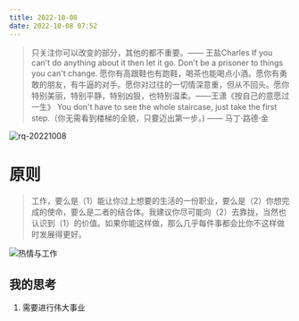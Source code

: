 ```yaml
---
title: 2022-10-08
date: 2022-10-08 07:52
---
```


> 只关注你可以改变的部分，其他的都不重要。—— 王盐Charles​​​​
> If you can't do anything about it then let it go. Don't be a prisoner to things you can't change.
> 愿你有高跟鞋也有跑鞋，喝茶也能喝点小酒。愿你有勇敢的朋友，有牛逼的对手。愿你对过往的一切情深意重，但从不回头。愿你特别美丽，特别平静，特别凶狠，也特别温柔。——王潇《按自己的意愿过一生》
> You don't have to see the whole staircase, just take the first step.（你无需看到楼梯的全貌，只要迈出第一步。) —— 马丁·路德·金

![rq-20221008](http://images.iotop.work/upic/2022108-rq-20221008.jpg)

# 原则

> 工作，要么是（1）能让你过上想要的生活的一份职业，要么是（2）你想完成的使命，要么是二者的结合体。我建议你尽可能向（2）去靠拢，当然也认识到（1）的价值。如果你能这样做，那么几乎每件事都会比你不这样做时发展得更好。

![热情与工作](http://images.iotop.work/uPic/20221008-passion-and-work.jpg)

## 我的思考
1. 需要进行伟大事业